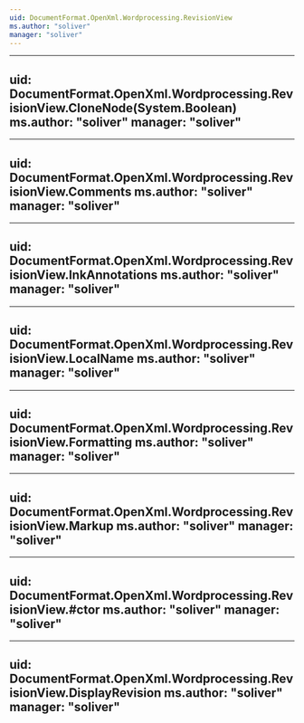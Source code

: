 ```yaml
---
uid: DocumentFormat.OpenXml.Wordprocessing.RevisionView
ms.author: "soliver"
manager: "soliver"
---
```


---
uid: DocumentFormat.OpenXml.Wordprocessing.RevisionView.CloneNode(System.Boolean)
ms.author: "soliver"
manager: "soliver"
---

---
uid: DocumentFormat.OpenXml.Wordprocessing.RevisionView.Comments
ms.author: "soliver"
manager: "soliver"
---

---
uid: DocumentFormat.OpenXml.Wordprocessing.RevisionView.InkAnnotations
ms.author: "soliver"
manager: "soliver"
---

---
uid: DocumentFormat.OpenXml.Wordprocessing.RevisionView.LocalName
ms.author: "soliver"
manager: "soliver"
---

---
uid: DocumentFormat.OpenXml.Wordprocessing.RevisionView.Formatting
ms.author: "soliver"
manager: "soliver"
---

---
uid: DocumentFormat.OpenXml.Wordprocessing.RevisionView.Markup
ms.author: "soliver"
manager: "soliver"
---

---
uid: DocumentFormat.OpenXml.Wordprocessing.RevisionView.#ctor
ms.author: "soliver"
manager: "soliver"
---

---
uid: DocumentFormat.OpenXml.Wordprocessing.RevisionView.DisplayRevision
ms.author: "soliver"
manager: "soliver"
---
